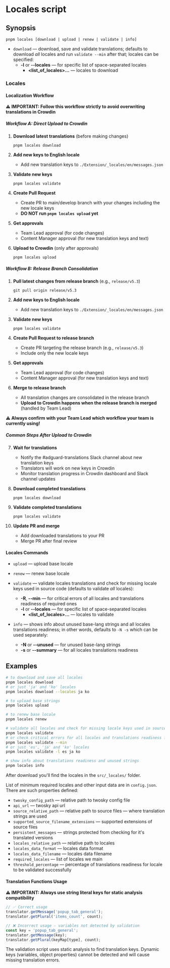 # Locales script

## Synopsis

```text
pnpm locales [download | upload | renew | validate | info]
```

- `download` — download, save and validate translations;
  defaults to download *all* locales and run `validate --min` after that;
  locales can be specified:
    - **-l** or **--locales** — for specific list of space-separated locales
        - **<list_of_locales>...** — locales to download

### <a name="dev-locales"></a> Locales

#### Localization Workflow

**⚠️ IMPORTANT: Follow this workflow strictly to avoid overwriting translations in Crowdin**

##### Workflow A: Direct Upload to Crowdin

1. **Download latest translations** (before making changes)
   ```shell
   pnpm locales download
   ```

2. **Add new keys to English locale**
   - Add new translation keys to `./Extension/_locales/en/messages.json`

3. **Validate new keys**
   ```shell
   pnpm locales validate
   ```

4. **Create Pull Request**
   - Create PR to main/develop branch with your changes including the new locale keys
   - **DO NOT run `pnpm locales upload` yet**

5. **Get approvals**
   - Team Lead approval (for code changes)
   - Content Manager approval (for new translation keys and text)

6. **Upload to Crowdin** (only after approvals)
   ```shell
   pnpm locales upload
   ```

##### Workflow B: Release Branch Consolidation

1. **Pull latest changes from release branch** (e.g., `release/v5.3`)
   ```shell
   git pull origin release/v5.3
   ```

2. **Add new keys to English locale**
   - Add new translation keys to `./Extension/_locales/en/messages.json`

3. **Validate new keys**
   ```shell
   pnpm locales validate
   ```

4. **Create Pull Request to release branch**
   - Create PR targeting the release branch (e.g., `release/v5.3`)
   - Include only the new locale keys

5. **Get approvals**
   - Team Lead approval (for code changes)
   - Content Manager approval (for new translation keys and text)

6. **Merge to release branch**
   - All translation changes are consolidated in the release branch
   - **Upload to Crowdin happens when the release branch is merged** (handled by Team Lead)

**⚠️ Always confirm with your Team Lead which workflow your team is currently using!**

##### Common Steps After Upload to Crowdin

7. **Wait for translations**
   - Notify the #adguard-translations Slack channel about new translation keys
   - Translators will work on new keys in Crowdin
   - Monitor translation progress in Crowdin dashboard and Slack channel updates

8. **Download completed translations**
   ```shell
   pnpm locales download
   ```

9. **Validate completed translations**
   ```shell
   pnpm locales validate
   ```

10. **Update PR and merge**
    - Add downloaded translations to your PR
    - Merge PR after final review

#### Locales Commands

- `upload` — upload base locale

- `renew` — renew base locale

- `validate` — validate locales translations and check for missing locale keys used in source code (defaults to validate *all* locales):
    - **-R**, **--min** — for critical errors of all locales and translations readiness of required ones
    - **-l** or **--locales** — for specific list of space-separated locales
        - **<list_of_locales>...** — locales to validate

- `info` — shows info about unused base-lang strings and all locales translations readiness;
  in other words, defaults to `-N -s` which can be used separately:
    - **-N** or **--unused** — for unused base-lang strings
    - **-s** or **--summary** — for all locales translations readiness

## Examples

```bash
# to download and save all locales
pnpm locales download
# or just 'ja' and 'ko' locales
pnpm locales download --locales ja ko

# to upload base strings
pnpm locales upload

# to renew base locale
pnpm locales renew

# validate all locales and check for missing locale keys used in source code
pnpm locales validate
# or check critical errors for all locales and translations readiness for ours
pnpm locales validate --min
# or just 'es', 'ja' and 'ko' locales
pnpm locales validate -l es ja ko

# show info about translations readiness and unused strings
pnpm locales info
```

After download you'll find the locales in the `src/_locales/` folder.

List of minimum required locales and other input data are in `config.json`. There are such properties defined:

- `twosky_config_path` — relative path to twosky config file
- `api_url` — twosky api url
- `source_relative_path` — relative path to source files — where translation strings are used
- `supported_source_filename_extensions` — supported extensions of source files
- `persistent_messages` — strings protected from checking for it's translated versions
- `locales_relative_path` — relative path to locales
- `locales_data_format` — locales data format
- `locales_data_filename` — locales data filename
- `required_locales` — list of locales we main
- `threshold_percentage` — percentage of translations readiness for locale to be validated successfully

#### Translation Functions Usage

**⚠️ IMPORTANT: Always use string literal keys for static analysis compatibility**

```javascript
// ✅ Correct usage
translator.getMessage('popup_tab_general');
translator.getPlural('items_count', count);

// ❌ Incorrect usage - variables not detected by validation
const key = 'popup_tab_general';
translator.getMessage(key);
translator.getPlural(keyMap[type], count);
```

The validation script uses static analysis to find translation keys. Dynamic keys (variables, object properties) cannot be detected and will cause missing translation errors.
